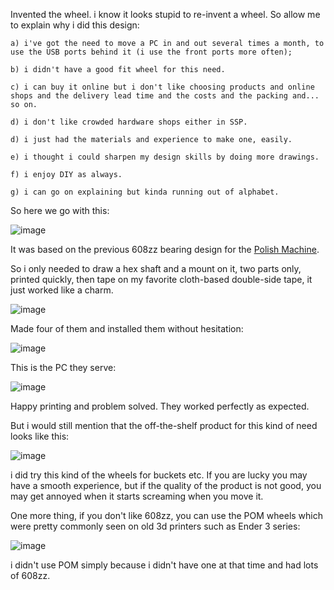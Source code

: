 
Invented the wheel. i know it looks stupid to re-invent a wheel. So allow me to explain why i did this design: 

	a) i've got the need to move a PC in and out several times a month, to use the USB ports behind it (i use the front ports more often); 

	b) i didn't have a good fit wheel for this need. 

	c) i can buy it online but i don't like choosing products and online shops and the delivery lead time and the costs and the packing and... so on. 

 	d) i don't like crowded hardware shops either in SSP. 

	d) i just had the materials and experience to make one, easily.

	e) i thought i could sharpen my design skills by doing more drawings. 

	f) i enjoy DIY as always.

	g) i can go on explaining but kinda running out of alphabet. 


So here we go with this: 

![image](https://github.com/treesess/STEAMRELAY/assets/20311124/fb40ab1a-82ee-4f32-86c7-5a43e42bf1e2)

It was based on the previous 608zz bearing design for the [Polish Machine](https://github.com/treesess/STEAMRELAY/tree/main/project%20cases/231208%20polish%20machine). 

So i only needed to draw a hex shaft and a mount on it, two parts only, printed quickly, then tape on my favorite cloth-based double-side tape, it just worked like a charm. 

![image](https://github.com/treesess/STEAMRELAY/assets/20311124/01e795c9-2d9a-487f-b77f-18de36e18bd4)

Made four of them and installed them without hesitation: 

![image](https://github.com/treesess/STEAMRELAY/assets/20311124/5b5bbb4c-92db-479a-b979-d760df40c408)

This is the PC they serve: 

![image](https://github.com/treesess/STEAMRELAY/assets/20311124/a5b541b8-810a-4613-b221-31e45fb6a5b8)

Happy printing and problem solved. They worked perfectly as expected. 

But i would still mention that the off-the-shelf product for this kind of need looks like this: 

![image](https://github.com/treesess/STEAMRELAY/assets/20311124/e181abf5-fc4e-449d-8dc5-caf0031b9800)

i did try this kind of the wheels for buckets etc. If you are lucky you may have a smooth experience, but if the quality of the product is not good, you may get annoyed when it starts screaming when you move it. 

One more thing, if you don't like 608zz, you can use the POM wheels which were pretty commonly seen on old 3d printers such as Ender 3 series: 

![image](https://github.com/treesess/STEAMRELAY/assets/20311124/60dda5ae-90ab-4d36-8772-26f31be0a90d)

i didn't use POM simply because i didn't have one at that time and had lots of 608zz. 

